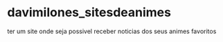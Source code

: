 # davimilones_sitesdeanimes
ter um site onde seja possivel receber noticias dos seus animes favoritos 
